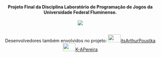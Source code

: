 <div align="center">
 <b>Projeto Final da Disciplina Laboratório de Programação de Jogos da Universidade Federal Fluminense.</b><br></br>
 <a href="https://the-agk.itch.io/the-chronicles-of-death-grimmer" target="_blank"><img align="center" src="https://img.shields.io/badge/Itch.io-FA5C5C?style=for-the-badge&logo=itch.io&logoColor=white" target="_blank"></a>
</div>
 
   ##
   
<div align="center">
 Desenvolvedores também envolvidos no projeto:
 <a href="https://github.com/itsArthurPoustka" target="_blank"><img height="25" width="40" src="https://cdn.jsdelivr.net/gh/devicons/devicon/icons/github/github-original.svg">itsArthurPoustka</a>
  <a href="https://github.com/K-APereira" target="_blank"><img height="25" width="40" src="https://cdn.jsdelivr.net/gh/devicons/devicon/icons/github/github-original.svg">K-APereira</a>
 </div>
